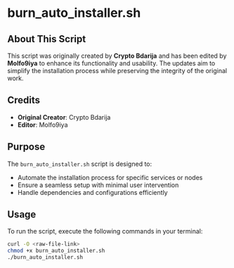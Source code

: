 # burn_auto_installer.sh

## About This Script

This script was originally created by **Crypto Bdarija** and has been edited by **Molfo9iya** to enhance its functionality and usability. The updates aim to simplify the installation process while preserving the integrity of the original work.

## Credits
- **Original Creator**: Crypto Bdarija
- **Editor**: Molfo9iya

## Purpose
The `burn_auto_installer.sh` script is designed to:
- Automate the installation process for specific services or nodes
- Ensure a seamless setup with minimal user intervention
- Handle dependencies and configurations efficiently

## Usage
To run the script, execute the following commands in your terminal:
```bash
curl -O <raw-file-link>
chmod +x burn_auto_installer.sh
./burn_auto_installer.sh
